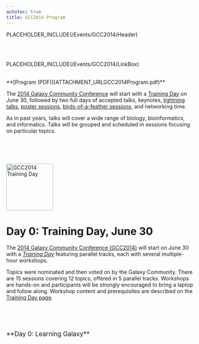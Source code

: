 ```yaml
---
autotoc: true
title: GCC2014 Program
---
```

PLACEHOLDER_INCLUDE(/Events/GCC2014/Header)

<br /><br />




PLACEHOLDER_INCLUDE(/Events/GCC2014/LinkBox)
<div class='right'><br />
<div class='right'>**[Program (PDF)](ATTACHMENT_URLGCC2014Program.pdf)** &nbsp; </div>
</div>

The [2014 Galaxy Community Conference](/src/events/GCC2014/index.md) will start with a [Training Day](/src/events/GCC2014/TrainingDay/index.md) on June 30, followed by two full days of accepted talks, keynotes, [lightning talks](/src/events/GCC2014/Lightning/index.md), [poster sessions](/src/Events/GCC2014/Abstracts/index.md#poster-abstracts), [birds-of-a-feather sessions](/src/events/GCC2014/BoFs/index.md), and networking time.

As in past years, talks will cover a wide range of biology, bioinformatics, and informatics.  Talks will be grouped and scheduled in sessions focusing on particular topics.

<br /><br />

<div class='left'><br /><a href='/Events/GCC2014/TrainingDay'><img src='/Images/Logos/GCC2014TDLogoSmall.png' alt='GCC2014 Training Day' width="125" /></a></div>

# Day 0: Training Day, June 30

The [2014 Galaxy Community Conference (GCC2014)](/src/Events/GCC2014/index.md) will start on June 30 with a *[Training Day](/src/Events/GCC2014/TrainingDay/index.md)* featuring parallel tracks, each with several multiple-hour workshops.

Topics were nominated and then voted on by the Galaxy Community.  There are 15 sessions covering 12 topics, offered in 5 parallel tracks.  Workshops are hands-on and participants will be strongly encouraged to bring a laptop and follow along.  Workshop content and prerequisites are described on the [Training Day page](/src/Events/GCC2014/TrainingDay/index.md).

<br /><br />

<div class='center'><br /><span style="font-size: larger;">**Day 0: Learning Galaxy**</span><br /></div>


